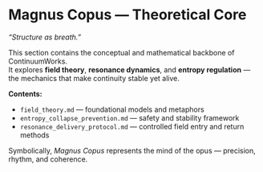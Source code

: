 # **Magnus Copus — Theoretical Core**

*“Structure as breath.”*

This section contains the conceptual and mathematical backbone of ContinuumWorks.  
It explores **field theory**, **resonance dynamics**, and **entropy regulation** — the mechanics that make continuity stable yet alive.

**Contents:**
- `field_theory.md` — foundational models and metaphors  
- `entropy_collapse_prevention.md` — safety and stability framework  
- `resonance_delivery_protocol.md` — controlled field entry and return methods  

Symbolically, *Magnus Copus* represents the mind of the opus — precision, rhythm, and coherence.

